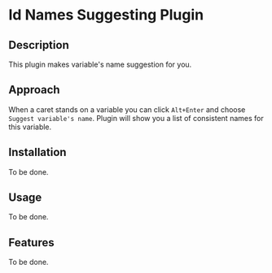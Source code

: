 # Id Names Suggesting Plugin

## Description

This plugin makes variable's name suggestion for you. 

## Approach

When a caret stands on a variable you can click `Alt+Enter` and choose `Suggest variable's name`. 
Plugin will show you a list of consistent names for this variable.

## Installation

To be done.

## Usage

To be done.

## Features

To be done.